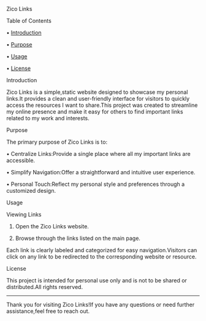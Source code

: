 Zico Links


Table of Contents


• [Introduction](#introduction)

• [Purpose](#purpose)

• [Usage](#usage)

• [License](#license)


Introduction

Zico Links is a simple,static website designed to showcase my personal links.It provides a clean and user-friendly interface for visitors to quickly access the resources I want to share.This project was created to streamline my online presence and make it easy for others to find important links related to my work and interests.


Purpose

The primary purpose of Zico Links is to:


• Centralize Links:Provide a single place where all my important links are accessible.

• Simplify Navigation:Offer a straightforward and intuitive user experience.

• Personal Touch:Reflect my personal style and preferences through a customized design.


Usage


Viewing Links


1. Open the Zico Links website.

2. Browse through the links listed on the main page.

Each link is clearly labeled and categorized for easy navigation.Visitors can click on any link to be redirected to the corresponding website or resource.


License

This project is intended for personal use only and is not to be shared or distributed.All rights reserved.


---


Thank you for visiting Zico Links!If you have any questions or need further assistance,feel free to reach out.